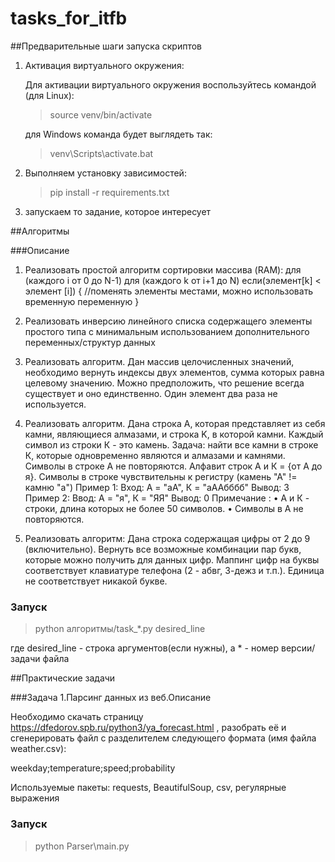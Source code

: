 # tasks_for_itfb

##Предварительные шаги запуска скриптов 

1. Активация виртуального окружения:

   Для активации виртуального окружения воспользуйтесь командой (для Linux):

    >source venv/bin/activate

   для Windows команда будет выглядеть так:

    >venv\Scripts\activate.bat

2. Выполняем установку зависимостей:
    >pip install -r requirements.txt

3. запускаем то задание, которое интересует


##Алгоритмы

###Описание
1. Реализовать простой алгоритм сортировки массива (RAM):
для (каждого i от 0 до N-1)
для (каждого k от i+1 до N)
если(элемент[k] < элемент [i]) {
//поменять элементы местами, можно использовать временную переменную
}

2. Реализовать инверсию линейного списка содержащего элементы простого типа с минимальным
использованием дополнительного переменных/структур данных


3. Реализовать алгоритм. Дан массив целочисленных значений, необходимо вернуть индексы двух
элементов, сумма которых равна целевому значению. Можно предположить, что решение всегда
существует и оно единственно. Один элемент два раза не используется.



4. Реализовать алгоритм. Дана строка A, которая представляет из себя камни, являющиеся алмазами,
 и строка K, в которой камни.
Каждый символ из строки К - это камень. Задача: найти все  камни в строке К, которые одновременно
являются и алмазами и камнями. Символы в строке А не повторяются. Алфавит строк А и К = {от А до я}.
Символы в строке
чувствительны к регистру (камень "А" != камню "а")
Пример 1: Вход: А = "aA", К = "аAAбббб"
Вывод: 3
Пример 2: Ввод: А = "я", К = "ЯЯ"
Вывод: 0
Примечание :
• А и К - строки, длина которых не более 50 символов.
• Символы в А не повторяются.

5. Реализовать алгоритм:
Дана строка содержащая цифры от 2 до 9 (включительно). Вернуть все возможные комбинации пар
букв, которые можно получить для данных цифр.
Маппинг цифр на буквы соответствует клавиатуре телефона (2 - абвг, 3-дежз и т.п.). Единица не
соответствует никакой букве.


### Запуск

>python алгоритмы/task_*.py desired_line 

где desired_line - строка аргументов(если нужны),
а * - номер версии/задачи файла


##Практические задачи

###Задача 1.Парсинг данных из веб.Описание

Необходимо скачать страницу https://dfedorov.spb.ru/python3/ya_forecast.html , разобрать её и сгенерировать файл с разделителем следующего формата (имя файла weather.csv):

weekday;temperature;speed;probability

Используемые пакеты: requests, BeautifulSoup, csv, регулярные выражения

### Запуск

>python Parser\main.py

